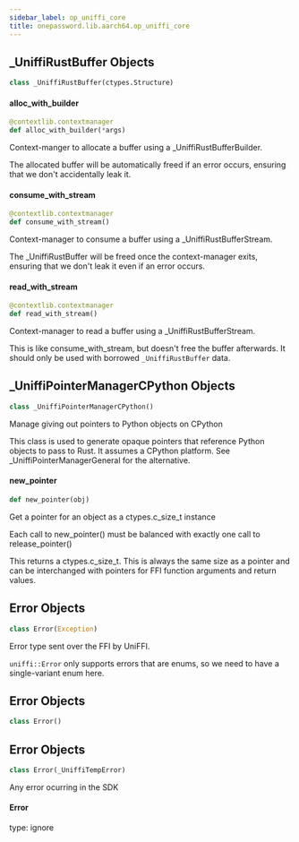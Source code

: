 ```yaml
---
sidebar_label: op_uniffi_core
title: onepassword.lib.aarch64.op_uniffi_core
---
```


## \_UniffiRustBuffer Objects

```python
class _UniffiRustBuffer(ctypes.Structure)
```

#### alloc\_with\_builder

```python
@contextlib.contextmanager
def alloc_with_builder(*args)
```

Context-manger to allocate a buffer using a _UniffiRustBufferBuilder.

The allocated buffer will be automatically freed if an error occurs, ensuring that
we don&#x27;t accidentally leak it.

#### consume\_with\_stream

```python
@contextlib.contextmanager
def consume_with_stream()
```

Context-manager to consume a buffer using a _UniffiRustBufferStream.

The _UniffiRustBuffer will be freed once the context-manager exits, ensuring that we don&#x27;t
leak it even if an error occurs.

#### read\_with\_stream

```python
@contextlib.contextmanager
def read_with_stream()
```

Context-manager to read a buffer using a _UniffiRustBufferStream.

This is like consume_with_stream, but doesn&#x27;t free the buffer afterwards.
It should only be used with borrowed `_UniffiRustBuffer` data.

## \_UniffiPointerManagerCPython Objects

```python
class _UniffiPointerManagerCPython()
```

Manage giving out pointers to Python objects on CPython

This class is used to generate opaque pointers that reference Python objects to pass to Rust.
It assumes a CPython platform.  See _UniffiPointerManagerGeneral for the alternative.

#### new\_pointer

```python
def new_pointer(obj)
```

Get a pointer for an object as a ctypes.c_size_t instance

Each call to new_pointer() must be balanced with exactly one call to release_pointer()

This returns a ctypes.c_size_t.  This is always the same size as a pointer and can be
interchanged with pointers for FFI function arguments and return values.

## Error Objects

```python
class Error(Exception)
```

Error type sent over the FFI by UniFFI.

`uniffi::Error` only supports errors that are enums, so we need to have a single-variant enum here.

## Error Objects

```python
class Error()
```

## Error Objects

```python
class Error(_UniffiTempError)
```

Any error ocurring in the SDK

#### Error

type: ignore

